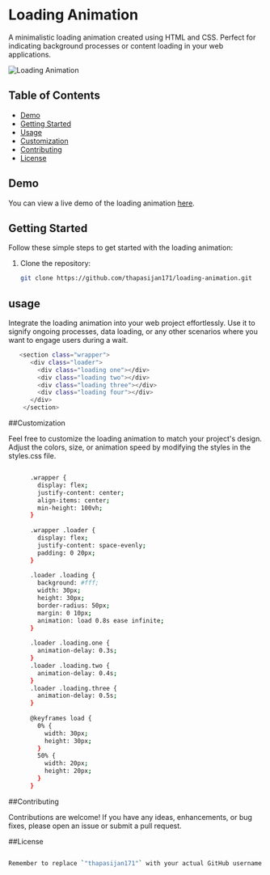 # Loading Animation

A minimalistic loading animation created using HTML and CSS. Perfect for indicating background processes or content loading in your web applications.

![Loading Animation](preview.gif)

## Table of Contents

- [Demo](#demo)
- [Getting Started](#getting-started)
- [Usage](#usage)
- [Customization](#customization)
- [Contributing](#contributing)
- [License](#license)

## Demo

You can view a live demo of the loading animation [here](#).

## Getting Started

Follow these simple steps to get started with the loading animation:

1. Clone the repository:

   ```bash
   git clone https://github.com/thapasijan171/loading-animation.git

## usage

Integrate the loading animation into your web project effortlessly. Use it to signify ongoing processes, data loading, or any other scenarios where you want to engage users during a wait.


```bash
   <section class="wrapper">
      <div class="loader">
        <div class="loading one"></div>
        <div class="loading two"></div>
        <div class="loading three"></div>
        <div class="loading four"></div>
      </div>
    </section>
```

##Customization

Feel free to customize the loading animation to match your project's design. Adjust the colors, size, or animation speed by modifying the styles in the styles.css file.

```bash

      .wrapper {
        display: flex;
        justify-content: center;
        align-items: center;
        min-height: 100vh;
      }
      
      .wrapper .loader {
        display: flex;
        justify-content: space-evenly;
        padding: 0 20px;
      }
      
      .loader .loading {
        background: #fff;
        width: 30px;
        height: 30px;
        border-radius: 50px;
        margin: 0 10px;
        animation: load 0.8s ease infinite;
      }
      
      .loader .loading.one {
        animation-delay: 0.3s;
      }
      .loader .loading.two {
        animation-delay: 0.4s;
      }
      .loader .loading.three {
        animation-delay: 0.5s;
      }
      
      @keyframes load {
        0% {
          width: 30px;
          height: 30px;
        }
        50% {
          width: 20px;
          height: 20px;
        }
      }
```

##Contributing

Contributions are welcome! If you have any ideas, enhancements, or bug fixes, please open an issue or submit a pull request.

##License

```bash

Remember to replace `"thapasijan171"` with your actual GitHub username in the clone URL and provide a live demo link if available. This README includes more detailed sections, making it a comprehensive guide for users and potential contributors.


```

